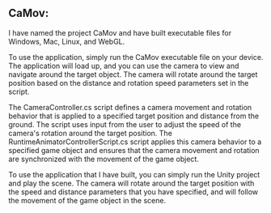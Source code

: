 CaMov:
----------------------------------------------------------------------------------------------------------------
I have named the project CaMov and have built executable files for Windows, Mac, Linux, and WebGL.

To use the application, simply run the CaMov executable file on your device. The application will load up, and you can use the camera to view and navigate around the target object. The camera will rotate around the target position based on the distance and rotation speed parameters set in the script.

The CameraController.cs script defines a camera movement and rotation behavior that is applied to a specified target position and distance from the ground. The script uses input from the user to adjust the speed of the camera's rotation around the target position. The RuntimeAnimatorControllerScript.cs script applies this camera behavior to a specified game object and ensures that the camera movement and rotation are synchronized with the movement of the game object.

To use the application that I have built, you can simply run the Unity project and play the scene. The camera will rotate around the target position with the speed and distance parameters that you have specified, and will follow the movement of the game object in the scene.

